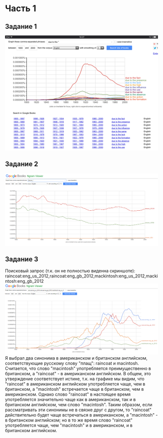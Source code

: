 # Часть 1
## Задание 1
![График](https://raw.githubusercontent.com/vladimirloginov999/hw6/master/IMG_0877.PNG)
## Задание 2
![График](https://raw.githubusercontent.com/vladimirloginov999/hw6/master/Скриншот%2029-03-2018%20104914.png)
## Задание 3
Поисковый запрос (т.к. он не полностью виденна скриншоте): raincoat:eng_us_2012,raincoat:eng_gb_2012,mackintosh:eng_us_2012,mackintosh:eng_gb_2012
![График](https://raw.githubusercontent.com/vladimirloginov999/hw6/master/Скриншот%2029-03-2018%20110238.png)
Я выбрал два синонима в американском и британском английском, соответствующие русскому слову "плащ": raincoat и macintosh. Считается, что слово "macintosh" употребляется преимущественно в британском, а "raincoat" - в американском английском. В общем, это утверждение соответствует истине, т.к. на графике мы видим, что "raincoat" в американском английском употребляется чаще, чем в британском, а "macintosh" встречается чаще в британском, чем в американском. Однако слово "raincoat" в настоящее время употребляется значительно чаще как в американском, так и в британском английском, чем слово "macintosh". Таким образом, если рассматривать эти синонимы не в связке друг с другом, то  "raincoat" действительно будет чаще встречаться в американском, а "macintosh" - в британском английском; но в то же время слово "raincoat" употребляется чаще, чем "macintosh" и в американском, и в британском английском.
